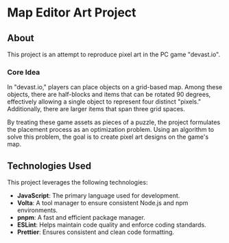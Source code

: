 # Map Editor Art Project

## About

This project is an attempt to reproduce pixel art in the PC game "devast.io".

### Core Idea

In "devast.io," players can place objects on a grid-based map.
Among these objects, there are half-blocks and items that can be rotated 90 degrees,
effectively allowing a single object to represent four distinct "pixels." Additionally, there are larger items that span three grid spaces.

By treating these game assets as pieces of a puzzle, the project formulates the placement process as an optimization problem.
Using an algorithm to solve this problem, the goal is to create pixel art designs on the game's map.

## Technologies Used

This project leverages the following technologies:

- **JavaScript**: The primary language used for development.
- **Volta**: A tool manager to ensure consistent Node.js and npm environments.
- **pnpm**: A fast and efficient package manager.
- **ESLint**: Helps maintain code quality and enforce coding standards.
- **Prettier**: Ensures consistent and clean code formatting.
